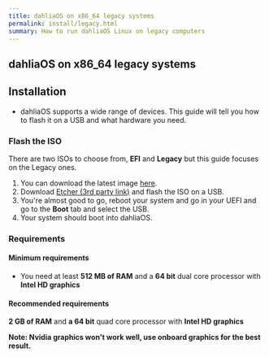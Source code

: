 ```yaml
---
title: dahliaOS on x86_64 legacy systems
permalink: install/legacy.html
summary: How to run dahliaOS Linux on legacy computers
---
```

## dahliaOS on x86_64 legacy systems

## Installation 

- dahliaOS supports a wide range of devices. This guide will tell you how to flash it on a USB and what hardware you need.

### Flash the ISO

There are two ISOs to choose from, **EFI** and **Legacy** but this guide focuses on the Legacy ones.


1. You can download the latest image [here](https://dahliaos.io/download/latest/legacy).
2. Download [Etcher (3rd party link)](https://www.balena.io/etcher/) and flash the ISO on a USB.
3. You're almost good to go, reboot your system and go in your UEFI and go to the **Boot** tab and select the USB.
4. Your system should boot into dahliaOS.

### Requirements

#### Minimum requirements

- You need at least **512 MB of RAM** and a **64 bit** dual core processor with **Intel HD graphics**

#### Recommended requirements

**2 GB of RAM** and **a 64 bit** quad core processor with **Intel HD graphics**


**Note: Nvidia graphics won't work well, use onboard graphics for the best result.**
